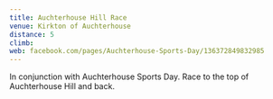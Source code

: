 ```yaml
---
title: Auchterhouse Hill Race
venue: Kirkton of Auchterhouse
distance: 5
climb: 
web: facebook.com/pages/Auchterhouse-Sports-Day/136372849832985
---
```

In conjunction with Auchterhouse Sports Day. Race to the top of Auchterhouse Hill and back.
